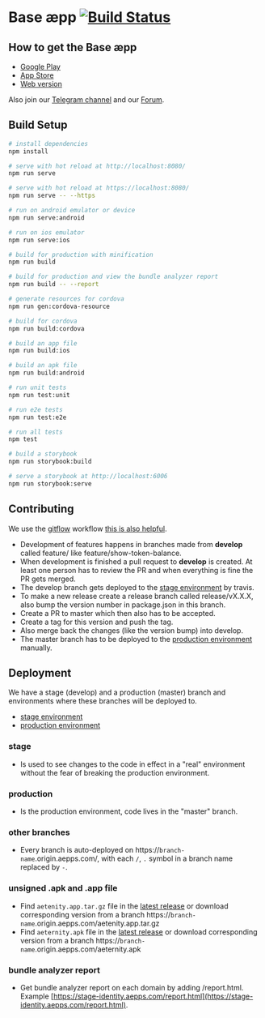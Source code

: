 # Base æpp [![Build Status](https://api.travis-ci.org/aeternity/aepp-base.svg?branch=develop)](https://travis-ci.org/aeternity/aepp-base/branches)

## How to get the Base æpp

* [Google Play](https://play.google.com/store/apps/details?id=com.aeternity.base)
* [App Store](https://apps.apple.com/ru/app/base-%C3%A6pp-wallet/id1458655724)
* [Web version](https://base.aepps.com/)

Also join our [Telegram channel](https://t.me/aeppbase) and our [Forum](https://forum.aeternity.com/t/base-aepp-wallet-we-would-like-your-feedback/3387).

## Build Setup

```bash
# install dependencies
npm install

# serve with hot reload at http://localhost:8080/
npm run serve

# serve with hot reload at https://localhost:8080/
npm run serve -- --https

# run on android emulator or device
npm run serve:android

# run on ios emulator
npm run serve:ios

# build for production with minification
npm run build

# build for production and view the bundle analyzer report
npm run build -- --report

# generate resources for cordova
npm run gen:cordova-resource

# build for cordova
npm run build:cordova

# build an app file
npm run build:ios

# build an apk file
npm run build:android

# run unit tests
npm run test:unit

# run e2e tests
npm run test:e2e

# run all tests
npm test

# build a storybook
npm run storybook:build

# serve a storybook at http://localhost:6006
npm run storybook:serve
```

## Contributing

We use the [gitflow](https://danielkummer.github.io/git-flow-cheatsheet/) workflow [this is also helpful](https://gist.github.com/JamesMGreene/cdd0ac49f90c987e45ac).
* Development of features happens in branches made from **develop** called feature/<the-feature> like feature/show-token-balance.
* When development is finished a pull request to **develop** is created. At least one person has to review the PR and when everything is fine the PR gets merged.
* The develop branch gets deployed to the [stage environment](https://stage-identity.aepps.com) by travis.
* To make a new release create a release branch called release/vX.X.X, also bump the version number in package.json in this branch.
* Create a PR to master which then also has to be accepted.
* Create a tag for this version and push the tag.
* Also merge back the changes (like the version bump) into develop.
* The master branch has to be deployed to the [production environment](https://base.aepps.com/) manually.

## Deployment

We have a stage (develop) and a production (master) branch and environments where these branches will be deployed to.
* [stage environment](https://stage-identity.aepps.com)
* [production environment](https://base.aepps.com/)

### stage
* Is used to see changes to the code in effect in a "real" environment without the fear of breaking the production environment.

### production
* Is the production environment, code lives in the "master" branch.

### other branches
* Every branch is auto-deployed on https://`branch-name`.origin.aepps.com/, with each `/`, `.` symbol in a branch name replaced by `-`.

### unsigned .apk and .app file
* Find `aetenity.app.tar.gz` file in the [latest release](https://github.com/aeternity/aepp-base/releases/latest) or download corresponding
version from a branch https://`branch-name`.origin.aepps.com/aetenity.app.tar.gz
* Find `aeternity.apk` file in the [latest release](https://github.com/aeternity/aepp-base/releases/latest) or download corresponding
version from a branch https://`branch-name`.origin.aepps.com/aeternity.apk

### bundle analyzer report
* Get bundle analyzer report on each domain by adding /report.html. Example [https://stage-identity.aepps.com/report.html](https://stage-identity.aepps.com/report.html).

